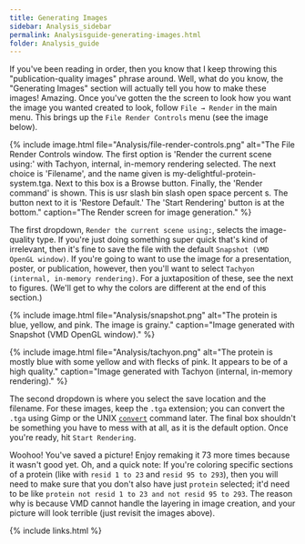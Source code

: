 ```yaml
---
title: Generating Images
sidebar: Analysis_sidebar
permalink: Analysisguide-generating-images.html
folder: Analysis_guide
---
```


<link rel="stylesheet" href="css/theme-purple.css">

If you've been reading in order, then you know that I keep throwing this
"publication-quality images" phrase around.
Well, what do you know, the "Generating Images" section will actually tell you
how to make these images! Amazing.
Once you've gotten the the screen to look how you want the image you wanted
created to look, follow <code>File &rarr; Render</code> in the main menu.
This brings up the `File Render Controls` menu (see the image below).

{% include image.html file="Analysis/file-render-controls.png"
alt="The File Render Controls window. The first option is 'Render the
current scene using:' with Tachyon, internal, in-memory rendering selected.
The next choice is 'Filename', and the name given is
my-delightful-protein-system.tga. Next to this box is a Browse button.
Finally, the 'Render command' is shown.
This is usr slash bin slash open space percent s.
The button next to it is 'Restore Default.'
The 'Start Rendering' button is at the bottom."
caption="The Render screen for image generation." %}

The first dropdown, `Render the current scene using:`, selects the
image-quality type.
If you're just doing something super quick that's kind of irrelevant, then it's
fine to save the file with the default `Snapshot (VMD OpenGL window)`.
If you're going to want to use the image for a presentation, poster, or
publication, however, then you'll want to select
`Tachyon (internal, in-memory rendering)`.
For a juxtaposition of these, see the next to figures.
(We'll get to why the colors are different at the end of this section.)

{% include image.html file="Analysis/snapshot.png"
alt="The protein is blue, yellow, and pink. The image is grainy."
caption="Image generated with Snapshot (VMD OpenGL window)." %}

{% include image.html file="Analysis/tachyon.png"
alt="The protein is mostly blue with some yellow and with flecks of pink.
It appears to be of a high quality."
caption="Image generated with Tachyon (internal, in-memory rendering)." %}

The second dropdown is where you select the save location and the filename.
For these images, keep the `.tga` extension; you can convert the `.tga` using
Gimp or the UNIX [`convert`](UNIXguide-convert.html) command later.
The final box shouldn't be something you have to mess with at all, as it is the
default option. Once you're ready, hit `Start Rendering`.

Woohoo! You've saved a picture! Enjoy remaking it 73 more times because
it wasn't good yet.
Oh, and a quick note: If you're coloring specific sections of a protein
(like with `resid 1 to 23` and `resid 95 to 293`), then you will need to make
sure that you don't also have just `protein` selected; it'd need to be like
`protein not resid 1 to 23 and not resid 95 to 293`.
The reason why is because VMD cannot handle the layering in image creation,
and your picture will look terrible (just revisit the images above).


{% include links.html %}
